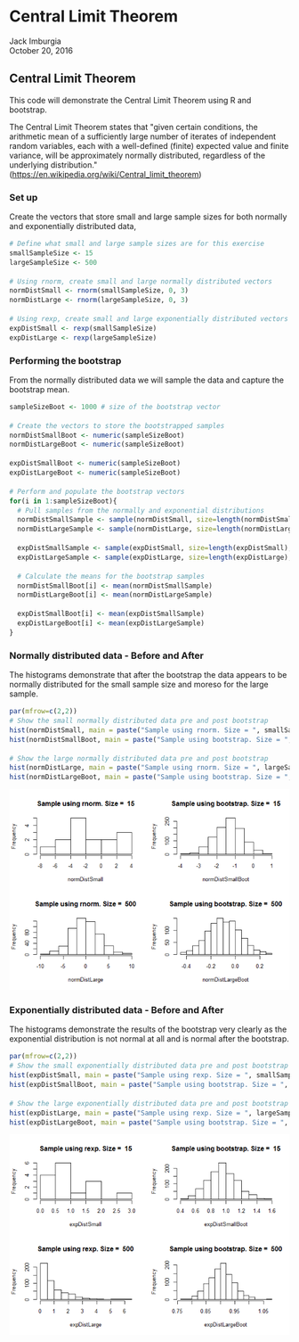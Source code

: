 # Central Limit Theorem
Jack Imburgia  
October 20, 2016  



## Central Limit Theorem

This code will demonstrate the Central Limit Theorem using R and bootstrap.

The Central Limit Theorem states that "given certain conditions, the arithmetic mean of a sufficiently large number of iterates of independent random variables, each with a well-defined (finite) expected value and finite variance, will be approximately normally distributed, regardless of the underlying distribution."
(https://en.wikipedia.org/wiki/Central_limit_theorem)

### Set up
Create the vectors that store small and large sample sizes for both normally and exponentially distributed data,

```r
# Define what small and large sample sizes are for this exercise
smallSampleSize <- 15
largeSampleSize <- 500

# Using rnorm, create small and large normally distributed vectors
normDistSmall <- rnorm(smallSampleSize, 0, 3)
normDistLarge <- rnorm(largeSampleSize, 0, 3)

# Using rexp, create small and large exponentially distributed vectors
expDistSmall <- rexp(smallSampleSize)
expDistLarge <- rexp(largeSampleSize)
```

### Performing the bootstrap
From the normally distributed data we will sample the data and capture the bootstrap mean.

```r
sampleSizeBoot <- 1000 # size of the bootstrap vector

# Create the vectors to store the bootstrapped samples
normDistSmallBoot <- numeric(sampleSizeBoot)
normDistLargeBoot <- numeric(sampleSizeBoot)

expDistSmallBoot <- numeric(sampleSizeBoot)
expDistLargeBoot <- numeric(sampleSizeBoot)

# Perform and populate the bootstrap vectors
for(i in 1:sampleSizeBoot){
  # Pull samples from the normally and exponential distributions
  normDistSmallSample <- sample(normDistSmall, size=length(normDistSmall), replace=TRUE)
  normDistLargeSample <- sample(normDistLarge, size=length(normDistLarge), replace=TRUE)
  
  expDistSmallSample <- sample(expDistSmall, size=length(expDistSmall), replace=TRUE)
  expDistLargeSample <- sample(expDistLarge, size=length(expDistLarge), replace=TRUE)
  
  # Calculate the means for the bootstrap samples
  normDistSmallBoot[i] <- mean(normDistSmallSample)
  normDistLargeBoot[i] <- mean(normDistLargeSample)
  
  expDistSmallBoot[i] <- mean(expDistSmallSample)
  expDistLargeBoot[i] <- mean(expDistLargeSample)
}
```

### Normally distributed data - Before and After
The histograms demonstrate that after the bootstrap the data appears to be normally distributed for the small sample size and moreso for the large sample.

```r
par(mfrow=c(2,2))
# Show the small normally distributed data pre and post bootstrap
hist(normDistSmall, main = paste("Sample using rnorm. Size = ", smallSampleSize, sep = " "))
hist(normDistSmallBoot, main = paste("Sample using bootstrap. Size = ", smallSampleSize, sep = " "))

# Show the large normally distributed data pre and post bootstrap
hist(normDistLarge, main = paste("Sample using rnorm. Size = ", largeSampleSize, sep = " "))
hist(normDistLargeBoot, main = paste("Sample using bootstrap. Size = ", largeSampleSize, sep = " "))
```

![](CLT_files/figure-html/unnamed-chunk-3-1.png)<!-- -->

### Exponentially distributed data - Before and After
The histograms demonstrate the results of the bootstrap very clearly as the exponential distribution is not normal at all and is normal after the bootstrap.

```r
par(mfrow=c(2,2))
# Show the small exponentially distributed data pre and post bootstrap
hist(expDistSmall, main = paste("Sample using rexp. Size = ", smallSampleSize, sep = " "))
hist(expDistSmallBoot, main = paste("Sample using bootstrap. Size = ", smallSampleSize, sep = " "))

# Show the large exponentially distributed data pre and post bootstrap
hist(expDistLarge, main = paste("Sample using rexp. Size = ", largeSampleSize, sep = " "))
hist(expDistLargeBoot, main = paste("Sample using bootstrap. Size = ", largeSampleSize, sep = " "))
```

![](CLT_files/figure-html/unnamed-chunk-4-1.png)<!-- -->
